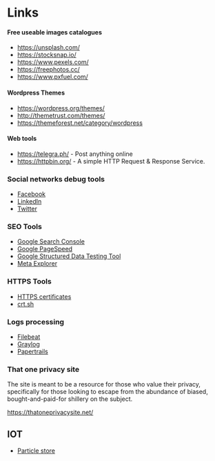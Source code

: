 # Links

#### Free useable images catalogues

- https://unsplash.com/
- https://stocksnap.io/
- https://www.pexels.com/
- https://freephotos.cc/
- https://www.pxfuel.com/

#### Wordpress Themes

- https://wordpress.org/themes/
- http://themetrust.com/themes/
- https://themeforest.net/category/wordpress

#### Web tools

- https://telegra.ph/ - Post anything online
- https://httpbin.org/ - A simple HTTP Request & Response Service.

### Social networks debug tools

- [Facebook](https://developers.facebook.com/tools/debug/)
- [LinkedIn](https://www.linkedin.com/post-inspector/inspect/)
- [Twitter](https://cards-dev.twitter.com/validator)

### SEO Tools

- [Google Search Console](https://search.google.com/search-console)
- [Google PageSpeed](https://pagespeed.web.dev/)
- [Google Structured Data Testing Tool](https://search.google.com/structured-data/testing-tool/u/0/)
- [Meta Explorer](https://www.metaexplorer.co/)

### HTTPS Tools

- [HTTPS certificates](https://transparencyreport.google.com/https/certificates)
- [crt.sh](https://crt.sh)

### Logs processing

- [Filebeat](https://www.elastic.co/products/beats/filebeat)
- [Graylog](https://www.graylog.org/)
- [Papertrails](https://papertrailapp.com/)

### That one privacy site

The site is meant to be a resource for those who value their privacy, specifically for those looking to escape from the abundance of biased, bought-and-paid-for shillery on the subject.

https://thatoneprivacysite.net/

## IOT

- [Particle store](https://store.particle.io/)
